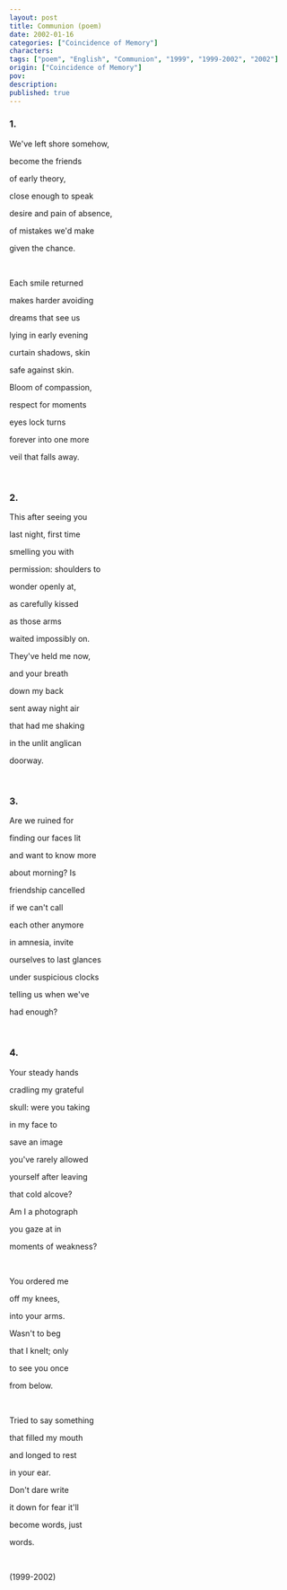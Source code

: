 ```yaml
---
layout: post
title: Communion (poem)
date: 2002-01-16
categories: ["Coincidence of Memory"]
characters: 
tags: ["poem", "English", "Communion", "1999", "1999-2002", "2002"]
origin: ["Coincidence of Memory"]
pov: 
description: 
published: true
---
```


### 1.

We've left shore somehow,

become the friends

of early theory,

close enough to speak

desire and pain of absence,

of mistakes we'd make

given the chance.

<br>

Each smile returned

makes harder avoiding

dreams that see us

lying in early evening

curtain shadows, skin

safe against skin.

Bloom of compassion,

respect for moments

eyes lock turns

forever into one more

veil that falls away.

<br>

### 2.

This after seeing you

last night, first time

smelling you with

permission: shoulders to

wonder openly at,

as carefully kissed

as those arms

waited impossibly on.

They've held me now,

and your breath

down my back

sent away night air

that had me shaking

in the unlit anglican

doorway.

<br>

### 3.

Are we ruined for

finding our faces lit

and want to know more

about morning? Is

friendship cancelled

if we can't call

each other anymore

in amnesia, invite

ourselves to last glances

under suspicious clocks

telling us when we've

had enough?

<br>

### 4.

Your steady hands

cradling my grateful

skull: were you taking

in my face to

save an image

you've rarely allowed

yourself after leaving

that cold alcove?

Am I a photograph

you gaze at in

moments of weakness?

<br>

You ordered me

off my knees,

into your arms.

Wasn't to beg

that I knelt; only

to see you once

from below.

<br>

Tried to say something

that filled my mouth

and longed to rest

in your ear.

Don't dare write

it down for fear it'll

become words, just

words.

<br>

(1999-2002)
